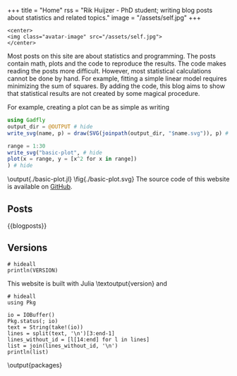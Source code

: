 +++
title = "Home"
rss = "Rik Huijzer - PhD student; writing blog posts about statistics and related topics."
image = "/assets/self.jpg"
+++

~~~
<center>
<img class="avatar-image" src="/assets/self.jpg">
</center>
~~~

Most posts on this site are about statistics and programming.
The posts contain math, plots and the code to reproduce the results.
The code makes reading the posts more difficult.
However, most statistical calculations cannot be done by hand.
For example, fitting a simple linear model requires minimizing the sum of squares.
By adding the code, this blog aims to show that statistical results are not created by some magical procedure.

For example, creating a plot can be as simple as writing

```julia:./basic-plot.jl
using Gadfly
output_dir = @OUTPUT # hide 
write_svg(name, p) = draw(SVG(joinpath(output_dir, "$name.svg")), p) # hide

range = 1:30
write_svg("basic-plot", # hide
plot(x = range, y = [x^2 for x in range]) 
) # hide
```
\output{./basic-plot.jl}
\fig{./basic-plot.svg}
The source code of this website is available on [GitHub](https://github.com/rikhuijzer/huijzer.xyz).

## Posts

{{blogposts}}

## Versions

```julia:version
# hideall
println(VERSION)
```

This website is built with Julia \textoutput{version} and

```julia:packages
# hideall
using Pkg

io = IOBuffer()
Pkg.status(; io)
text = String(take!(io))
lines = split(text, '\n')[3:end-1]
lines_without_id = [l[14:end] for l in lines]
list = join(lines_without_id, '\n')
println(list)
```
\output{packages}
